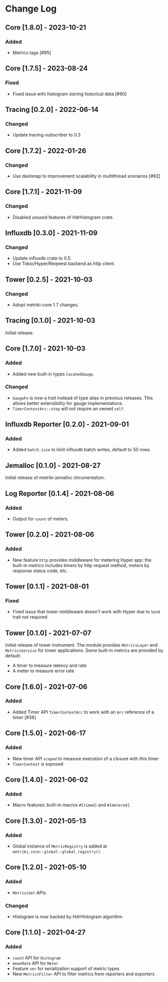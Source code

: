 # Change Log

## Core [1.8.0] - 2023-10-21

### Added

* Metrics tags [#95]

## Core [1.7.5] - 2023-08-24

### Fixed

* Fixed issue with histogram storing historical data [#90]

## Tracing [0.2.0] - 2022-06-14

### Changed

* Update tracing-subscriber to 0.3

## Core [1.7.2] - 2022-01-26

### Changed

* Use dashmap to improvement scalability in multithread scenarios [#62]

## Core [1.7.1] - 2021-11-09

### Changed

* Disabled unused features of Hdrhistogram crate.

## Influxdb [0.3.0] - 2021-11-09

### Changed

* Update influxdb crate to 0.5.
* Use Tokio/Hyper/Reqwest backend as http client.

## Tower [0.2.5] - 2021-10-03

### Changed

* Adopt metriki-core 1.7 changes.

## Tracing [0.1.0] - 2021-10-03

Initial release.

## Core [1.7.0] - 2021-10-03

### Added

* Added new built-in types `CacahedGauge`.

### Changed

* `GaugeFn` is now a trait instead of type alias in previous
  releases. This allows better extensibility for gauge
  implementations.
* `TimerContextArc::stop` will not require an owned `self`.

## Influxdb Reporter [0.2.0] - 2021-09-01

### Added

* Added `batch_size` to limit influxdb batch writes, default to 50 rows.

## Jemalloc [0.1.0] - 2021-08-27

Initial release of metriki-jemalloc intrumentation.

## Log Reporter [0.1.4] - 2021-08-06

### Added

* Output for `count` of meters.

## Tower [0.2.0] - 2021-08-06

### Added

* New feature `http` provides middleware for metering Hyper app: the built-in metrics
  includes timers by http request method, meters by response status code, etc.

## Tower [0.1.1] - 2021-08-01

### Fixed

* Fixed issue that tower middleware doesn't work with Hyper due to
  `Send` trait not required

## Tower [0.1.0] - 2021-07-07

Initial release of tower instrument. The module provides `MetricsLayer` and
`MetricsService` for tower applications. Some built-in metrics are provided by default:

* A timer to measure latency and rate
* A meter to measure error rate

## Core [1.6.0] - 2021-07-06

### Added

* Added Timer API `TimerContextArc` to work with an `Arc` reference of a timer [#36]

## Core [1.5.0] - 2021-06-17

### Added

* New timer API `scoped` to measure execution of a closure with this timer
* `TimerContext` is exposed

## Core [1.4.0] - 2021-06-02

### Added

* Macro features: built-in macros `#[timed]` and `#[metered]`.

## Core [1.3.0] - 2021-05-13

### Added

* Global instance of `MetricRegistry` is added at `metriki_core::global::global_registry()`.

## Core [1.2.0] - 2021-05-10

### Added

* `MetricsSet` APIs

### Changed

* Histogram is now backed by HdrHistogram algorithm

## Core [1.1.0] - 2021-04-27

### Added

* `count` API for `Histogram`
* `meanRate` API for `Meter`
* Feature `ser` for serialization support of metric types
* New `MetricsFilter` API to filter metrics from reporters and exporters
